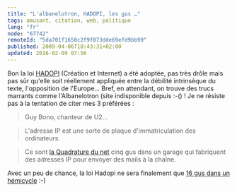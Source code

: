 ```yaml
---
title: "L'albanelotron, HADOPI, les gus …"
tags: amusant, citation, web, politique
lang: "fr"
node: "67742"
remoteId: "5da701f1650c2f9f073dde69efd9bb99"
published: 2009-04-06T18:43:31+02:00
updated: 2016-02-09 07:56
---
```


Bon la loi <abbr title="Haute Autorité pour la Diffusion des Œuvres et la
Protection des droits sur Internet">HADOPI</abbr>  (Création et Internet) a été
adoptée, pas très drôle mais pas sûr qu'elle soit réellement appliquée entre la
débilité intrinsèque du texte, l'opposition de l'Europe… Bref, en attendant,
on trouve des trucs marrants comme
l'Albanelotron (site indisponible depuis :-()&nbsp;! Je ne résiste pas à la
tentation de citer mes 3 préférées&nbsp;:

<blockquote>

Guy Bono, chanteur de U2…
</blockquote>

<blockquote>

L'adresse IP est une sorte de plaque d'immatriculation des ordinateurs.
</blockquote>

<blockquote>

Ce sont [la Quadrature du net](https://www.laquadrature.net/) cinq gus dans un
garage qui fabriquent des adresses IP pour envoyer des mails à la chaîne.
</blockquote>

Avec un peu de chance, la loi Hadopi ne sera finalement que [16 gus dans un
hémicycle](http://jaffiche.fr/?p=279) :-)
